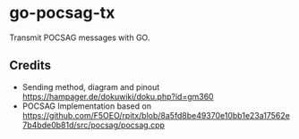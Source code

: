 # go-pocsag-tx

Transmit POCSAG messages with GO.

## Credits
- Sending method, diagram and pinout https://hampager.de/dokuwiki/doku.php?id=gm360
- POCSAG Implementation based on https://github.com/F5OEO/rpitx/blob/8a5fd8be49370e10bb1e23a17562e7b4bde0b81d/src/pocsag/pocsag.cpp
